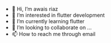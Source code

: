 - 👋 Hi, I’m awais riaz
- 👀 I’m interested in flutter development
- 🌱 I’m currently learning flutter
- 💞️ I’m looking to collaborate on ...
- 📫 How to reach me through email

<!---
awais966637/awais966637 is a ✨ special ✨ repository because its `README.md` (this file) appears on your GitHub profile.
You can click the Preview link to take a look at your changes.
--->
